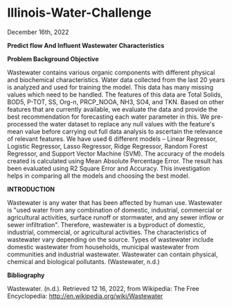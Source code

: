 # Illinois-Water-Challenge

December 16th, 2022

**Predict flow And Influent Wastewater Characteristics**

**Problem Background Objective**

Wastewater contains various organic components with different physical and biochemical characteristics. Water data collected from the last 20 years is analyzed and used for training the model. This data has many missing values which need to be handled. The features of this data are Total Solids, BOD5, P-TOT, SS, Org-n, PRCP_NOOA, NH3, SO4, and TKN. Based on other features that are currently available, we evaluate the data and provide the best recommendation for forecasting each water parameter in this. We pre-processed the water dataset to replace any null values with the feature's mean value before carrying out full data analysis to ascertain the relevance of relevant features. We have used 6 different models – Linear Regressor, Logistic Regressor, Lasso Regressor, Ridge Regressor, Random Forest Regressor, and Support Vector Machine (SVM). The accuracy of the models created is calculated using Mean Absolute Percentage Error. The result has been evaluated using R2 Square Error and Accuracy. This investigation helps in comparing all the models and choosing the best model.

**INTRODUCTION**

Wastewater is any water that has been affected by human use. Wastewater is "used water from any combination of domestic, industrial, commercial or agricultural activities, surface runoff or stormwater, and any sewer inflow or sewer infiltration". Therefore, wastewater is a byproduct of domestic, industrial, commercial, or agricultural activities. The characteristics of wastewater vary depending on the source. Types of wastewater include domestic wastewater from households, municipal wastewater from communities and industrial wastewater. Wastewater can contain physical, chemical and biological pollutants. (Wastewater, n.d.)

**Bibliography**

Wastewater. (n.d.). Retrieved 12 16, 2022, from Wikipedia: The Free Encyclopedia: http://en.wikipedia.org/wiki/Wastewater
